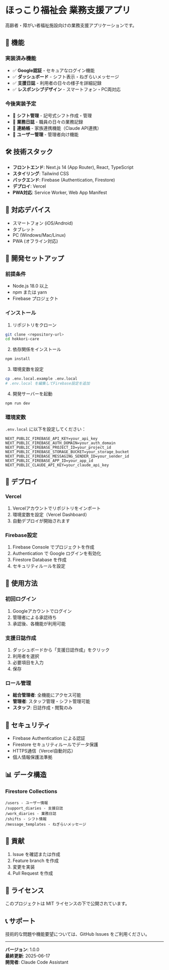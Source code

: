 # ほっこり福祉会 業務支援アプリ

高齢者・障がい者福祉施設向けの業務支援アプリケーションです。

## 🚀 機能

### 実装済み機能
- ✅ **Google認証** - セキュアなログイン機能
- ✅ **ダッシュボード** - シフト表示・ねぎらいメッセージ
- ✅ **支援日誌** - 利用者の日々の様子を詳細記録
- ✅ **レスポンシブデザイン** - スマートフォン・PC両対応

### 今後実装予定
- 🔄 **シフト管理** - 記号式シフト作成・管理
- 🔄 **業務日誌** - 職員の日々の業務記録
- 🔄 **連絡帳** - 家族連携機能（Claude API連携）
- 🔄 **ユーザー管理** - 管理者向け機能

## 🛠 技術スタック

- **フロントエンド**: Next.js 14 (App Router), React, TypeScript
- **スタイリング**: Tailwind CSS
- **バックエンド**: Firebase (Authentication, Firestore)
- **デプロイ**: Vercel
- **PWA対応**: Service Worker, Web App Manifest

## 📱 対応デバイス

- スマートフォン (iOS/Android)
- タブレット
- PC (Windows/Mac/Linux)
- PWA (オフライン対応)

## 🔧 開発セットアップ

### 前提条件
- Node.js 18.0 以上
- npm または yarn
- Firebase プロジェクト

### インストール

1. リポジトリをクローン
```bash
git clone <repository-url>
cd hokkori-care
```

2. 依存関係をインストール
```bash
npm install
```

3. 環境変数を設定
```bash
cp .env.local.example .env.local
# .env.local を編集してFirebase設定を追加
```

4. 開発サーバーを起動
```bash
npm run dev
```

### 環境変数

`.env.local` に以下を設定してください：

```env
NEXT_PUBLIC_FIREBASE_API_KEY=your_api_key
NEXT_PUBLIC_FIREBASE_AUTH_DOMAIN=your_auth_domain
NEXT_PUBLIC_FIREBASE_PROJECT_ID=your_project_id
NEXT_PUBLIC_FIREBASE_STORAGE_BUCKET=your_storage_bucket
NEXT_PUBLIC_FIREBASE_MESSAGING_SENDER_ID=your_sender_id
NEXT_PUBLIC_FIREBASE_APP_ID=your_app_id
NEXT_PUBLIC_CLAUDE_API_KEY=your_claude_api_key
```

## 🚀 デプロイ

### Vercel

1. Vercelアカウントでリポジトリをインポート
2. 環境変数を設定（Vercel Dashboard）
3. 自動デプロイが開始されます

### Firebase設定

1. Firebase Console でプロジェクトを作成
2. Authentication で Google ログインを有効化
3. Firestore Database を作成
4. セキュリティルールを設定

## 📝 使用方法

### 初回ログイン
1. Googleアカウントでログイン
2. 管理者による承認待ち
3. 承認後、各機能が利用可能

### 支援日誌作成
1. ダッシュボードから「支援日誌作成」をクリック
2. 利用者を選択
3. 必要項目を入力
4. 保存

### ロール管理
- **総合管理者**: 全機能にアクセス可能
- **管理者**: スタッフ管理・シフト管理可能
- **スタッフ**: 日誌作成・閲覧のみ

## 🔐 セキュリティ

- Firebase Authentication による認証
- Firestore セキュリティルールでデータ保護
- HTTPS通信（Vercel自動対応）
- 個人情報保護法準拠

## 📊 データ構造

### Firestore Collections

```
/users - ユーザー情報
/support_diaries - 支援日誌
/work_diaries - 業務日誌
/shifts - シフト情報
/message_templates - ねぎらいメッセージ
```

## 🤝 貢献

1. Issue を確認または作成
2. Feature branch を作成
3. 変更を実装
4. Pull Request を作成

## 📄 ライセンス

このプロジェクトは MIT ライセンスの下で公開されています。

## 📞 サポート

技術的な問題や機能要望については、GitHub Issues をご利用ください。

---

**バージョン**: 1.0.0  
**最終更新**: 2025-06-17  
**開発者**: Claude Code Assistant